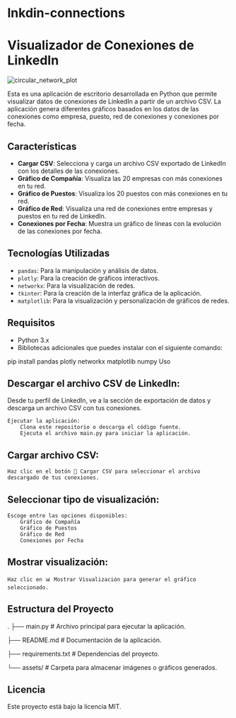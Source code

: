 # lnkdin-connections

# Visualizador de Conexiones de LinkedIn

![circular_network_plot](https://github.com/user-attachments/assets/25c85e0a-4907-46a9-a297-fb80680ea0f3)

Esta es una aplicación de escritorio desarrollada en Python que permite visualizar datos de conexiones de LinkedIn a partir de un archivo CSV. La aplicación genera diferentes gráficos basados en los datos de las conexiones como empresa, puesto, red de conexiones y conexiones por fecha.

## Características

- **Cargar CSV**: Selecciona y carga un archivo CSV exportado de LinkedIn con los detalles de las conexiones.
- **Gráfico de Compañía**: Visualiza las 20 empresas con más conexiones en tu red.
- **Gráfico de Puestos**: Visualiza los 20 puestos con más conexiones en tu red.
- **Gráfico de Red**: Visualiza una red de conexiones entre empresas y puestos en tu red de LinkedIn.
- **Conexiones por Fecha**: Muestra un gráfico de líneas con la evolución de las conexiones por fecha.

## Tecnologías Utilizadas

- `pandas`: Para la manipulación y análisis de datos.
- `plotly`: Para la creación de gráficos interactivos.
- `networkx`: Para la visualización de redes.
- `tkinter`: Para la creación de la interfaz gráfica de la aplicación.
- `matplotlib`: Para la visualización y personalización de gráficos de redes.

## Requisitos

- Python 3.x
- Bibliotecas adicionales que puedes instalar con el siguiente comando:
  

pip install pandas plotly networkx matplotlib numpy
Uso

## Descargar el archivo CSV de LinkedIn:
Desde tu perfil de LinkedIn, ve a la sección de exportación de datos y descarga un archivo CSV con tus conexiones.

    Ejecutar la aplicación:
        Clona este repositorio o descarga el código fuente.
        Ejecuta el archivo main.py para iniciar la aplicación.

## Cargar archivo CSV:

    Haz clic en el botón 📂 Cargar CSV para seleccionar el archivo descargado de tus conexiones.

## Seleccionar tipo de visualización:

    Escoge entre las opciones disponibles:
        Gráfico de Compañía
        Gráfico de Puestos
        Gráfico de Red
        Conexiones por Fecha

## Mostrar visualización:

    Haz clic en 📊 Mostrar Visualización para generar el gráfico seleccionado.

## Estructura del Proyecto

.
├── main.py                      # Archivo principal para ejecutar la aplicación.

├── README.md                    # Documentación de la aplicación.

├── requirements.txt             # Dependencias del proyecto.

└── assets/                      # Carpeta para almacenar imágenes o gráficos generados.

## Licencia

Este proyecto está bajo la licencia MIT.
